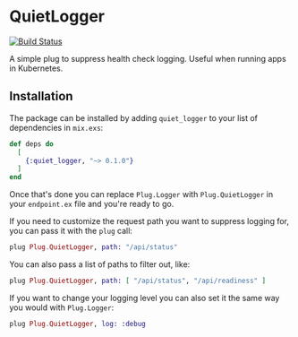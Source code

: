 # QuietLogger

[![Build Status](https://travis-ci.org/Driftrock/quiet_logger.svg?branch=master)](https://travis-ci.org/Driftrock/quiet_logger)

A simple plug to suppress health check logging. Useful when running apps in
Kubernetes.

## Installation

The package can be installed by adding `quiet_logger` to your list of
dependencies in `mix.exs`:

```elixir
def deps do
  [
    {:quiet_logger, "~> 0.1.0"}
  ]
end
```

Once that's done you can replace `Plug.Logger` with `Plug.QuietLogger` in your
`endpoint.ex` file and you're ready to go.

If you need to customize the request path you want to suppress logging for, you
can pass it with the `plug` call:

```elixir
plug Plug.QuietLogger, path: "/api/status"
```

You can also pass a list of paths to filter out, like:

```elixir
plug Plug.QuietLogger, path: [ "/api/status", "/api/readiness" ]
```

If you want to change your logging level you can also set it the same way you
would with `Plug.Logger`:

```elixir
plug Plug.QuietLogger, log: :debug
```
